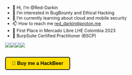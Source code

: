 - 👋 Hi, I’m @Red-Darkin
- 👀 I’m interested in BugBounty and Ethical Hacking
- 🌱 I’m currently learning about cloud and mobile security
- 📫 How to reach me red_darkin@proton.me
- 🥷 First Place in Mercado Libre LHE Colombia 2023
- 🥷 BurpSuite Certified Practitioner (BSCP)

<!---
Red-Darkin/Red-Darkin is a ✨ special ✨ repository because its `README.md` (this file) appears on your GitHub profile.
You can click the Preview link to take a look at your changes.
--->
<img src="https://api.accredible.com/v1/frontend/credential_website_embed_image/badge/79661787"><img src="https://api.accredible.com/v1/frontend/credential_website_embed_image/badge/79657742"><img src="https://api.accredible.com/v1/frontend/credential_website_embed_image/badge/87473650"><img src="https://api.accredible.com/v1/frontend/credential_website_embed_image/badge/109613361">

<br>
<a href="https://www.buymeacoffee.com/red.darkin" target="_blank" style="text-decoration: none;">
    <div style="display: inline-block; background-color: #FFDD00; color: #000; padding: 10px 20px; border-radius: 5px; font-family: Arial, sans-serif; font-size: 16px; font-weight: bold; border: 2px solid #000;">
        🍺 Buy me a HackBeer
    </div>
</a>

</br>

